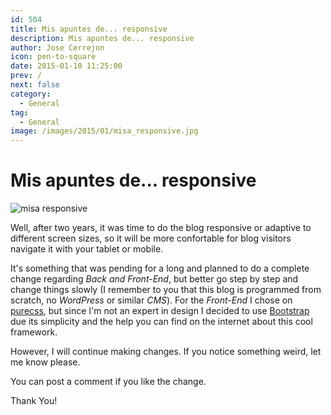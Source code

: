 ```yaml
---
id: 504
title: Mis apuntes de... responsive
description: Mis apuntes de... responsive
author: Jose Cerrejon
icon: pen-to-square
date: 2015-01-10 11:25:00
prev: /
next: false
category:
  - General
tag:
  - General
image: /images/2015/01/misa_responsive.jpg
---
```


# Mis apuntes de... responsive

![misa responsive](/images/2015/01/misa_responsive.jpg)

Well, after two years, it was time to do the blog responsive or adaptive to different screen sizes, so it will be more confortable for blog visitors navigate it with your tablet or mobile.

It's something that was pending for a long and planned to do a complete change regarding *Back and Front-End*, but better go step by step and change things slowly (I remember to you that this blog is programmed from scratch, no *WordPress* or similar *CMS*). For the *Front-End* I chose on [purecss](http://purecss.io/), but since I'm not an expert in design I decided to use [Bootstrap](http://getbootstrap.com/) due its simplicity and the help you can find on the internet  about this cool framework.

However, I will continue making changes. If you notice something weird, let me know please.

You can post a comment if you like the change.

Thank You!